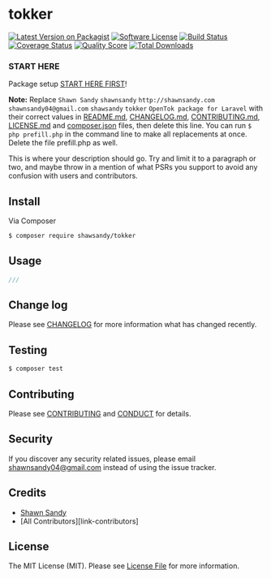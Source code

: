 # tokker

[![Latest Version on Packagist][ico-version]][link-packagist]
[![Software License][ico-license]](LICENSE.md)
[![Build Status][ico-travis]][link-travis]
[![Coverage Status][ico-scrutinizer]][link-scrutinizer]
[![Quality Score][ico-code-quality]][link-code-quality]
[![Total Downloads][ico-downloads]][link-downloads]

### START HERE

Package setup [START HERE FIRST](START.HERE.md)!


**Note:** Replace ```Shawn Sandy``` ```shawnsandy``` ```http://shawnsandy.com``` ```shawnsandy04@gmail.com``` ```shawsandy``` ```tokker``` ```OpenTok package for Laravel``` with their correct values in [README.md](README.md), [CHANGELOG.md](CHANGELOG.md), [CONTRIBUTING.md](CONTRIBUTING.md), [LICENSE.md](LICENSE.md) and [composer.json](composer.json) files, then delete this line. You can run `$ php prefill.php` in the command line to make all replacements at once. Delete the file prefill.php as well.

This is where your description should go. Try and limit it to a paragraph or two, and maybe throw in a mention of what
PSRs you support to avoid any confusion with users and contributors.

## Install

Via Composer

``` bash
$ composer require shawsandy/tokker
```

## Usage

``` php
///
```

## Change log

Please see [CHANGELOG](CHANGELOG.md) for more information what has changed recently.

## Testing

``` bash
$ composer test
```

## Contributing

Please see [CONTRIBUTING](CONTRIBUTING.md) and [CONDUCT](CONDUCT.md) for details.

## Security

If you discover any security related issues, please email shawnsandy04@gmail.com instead of using the issue tracker.

## Credits

- [Shawn Sandy][link-author]
- [All Contributors][link-contributors]

## License

The MIT License (MIT). Please see [License File](LICENSE.md) for more information.

[ico-version]: https://img.shields.io/packagist/v/shawsandy/tokker.svg?style=flat-square
[ico-license]: https://img.shields.io/badge/license-MIT-brightgreen.svg?style=flat-square
[ico-travis]: https://img.shields.io/travis/shawsandy/tokker/master.svg?style=flat-square
[ico-scrutinizer]: https://img.shields.io/scrutinizer/coverage/g/shawsandy/tokker.svg?style=flat-square
[ico-code-quality]: https://img.shields.io/scrutinizer/g/shawsandy/tokker.svg?style=flat-square
[ico-downloads]: https://img.shields.io/packagist/dt/shawsandy/tokker.svg?style=flat-square

[link-packagist]: https://packagist.org/packages/shawsandy/tokker
[link-travis]: https://travis-ci.org/shawsandy/tokker
[link-scrutinizer]: https://scrutinizer-ci.com/g/shawsandy/tokker/code-structure
[link-code-quality]: https://scrutinizer-ci.com/g/shawsandy/tokker
[link-downloads]: https://packagist.org/packages/shawsandy/tokker
[link-author]: https://github.com/shawnsandy

